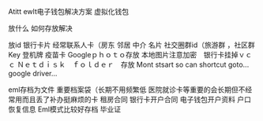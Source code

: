 Atitt ewlt电子钱包解决方案 虚拟化钱包

放什么 如何存放解决

放id 银行卡片
经常联系人卡（房东 邻居 中介
名片 社交圈群id（旅游群 ，社区群
Key
登机牌  疫苗卡
Googleｐｈｏｔｏ存放
本地图片注意加密　银行卡挂掉ｖｃｃ
Ｎｅｔｄｉｓｋ　ｆｏｌｄｅｒ　存放
Mont stsart  so can shortcut goto...   google driver...

eml存档为文件
重要档案袋（长期不用频繁低
医院就诊卡等重要的会长期但不经常用而且丢了补办挺麻烦的卡
租房合同
银行卡开户合同  电子钱包开户资料
户口恢复信息
Eml模式比较好存档
毕业证  
